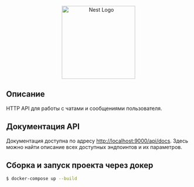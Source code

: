<p align="center">
  <a href="http://nestjs.com/" target="blank"><img src="https://nestjs.com/img/logo-small.svg" width="200" alt="Nest Logo" /></a>
</p>

[circleci-image]: https://img.shields.io/circleci/build/github/nestjs/nest/master?token=abc123def456
[circleci-url]: https://circleci.com/gh/nestjs/nest

## Описание

HTTP API для работы с чатами и сообщениями пользователя.

## Документация API

Документация доступна по адресу [http://localhost:9000/api/docs](http://localhost:9000/api/docs). Здесь можно найти описание всех доступных эндпоинтов и их параметров.

## Сборка и запуск проекта через докер

```bash
$ docker-compose up --build
```
